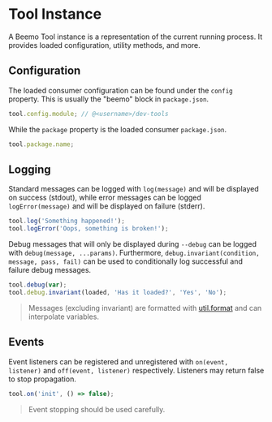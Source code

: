 # Tool Instance

A Beemo Tool instance is a representation of the current running process. It provides loaded
configuration, utility methods, and more.

## Configuration

The loaded consumer configuration can be found under the `config` property. This is usually the
"beemo" block in `package.json`.

```js
tool.config.module; // @<username>/dev-tools
```

While the `package` property is the loaded consumer `package.json`.

```js
tool.package.name;
```

## Logging

Standard messages can be logged with `log(message)` and will be displayed on success (stdout), while
error messages can be logged `logError(message)` and will be displayed on failure (stderr).

```js
tool.log('Something happened!');
tool.logError('Oops, something is broken!');
```

Debug messages that will only be displayed during `--debug` can be logged with
`debug(message, ...params)`. Furthermore, `debug.invariant(condition, message, pass, fail)` can be
used to conditionally log successful and failure debug messages.

```js
tool.debug(var);
tool.debug.invariant(loaded, 'Has it loaded?', 'Yes', 'No');
```

> Messages (excluding invariant) are formatted with
> [util.format](https://nodejs.org/api/util.html#util_util_format_format_args) and can interpolate
> variables.

## Events

Event listeners can be registered and unregistered with `on(event, listener)` and
`off(event, listener)` respectively. Listeners may return false to stop propagation.

```js
tool.on('init', () => false);
```

> Event stopping should be used carefully.

